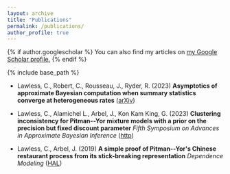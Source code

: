 ```yaml
---
layout: archive
title: "Publications"
permalink: /publications/
author_profile: true
---
```



{% if author.googlescholar %}
  You can also find my articles on <u><a href="{{author.googlescholar}}">my Google Scholar profile</a>.</u>
{% endif %}

{% include base_path %}

* Lawless, C., Robert, C., Rousseau, J., Ryder, R. (2023)
**Asymptotics of approximate Bayesian computation when summary statistics converge at heterogeneous rates**
([arXiv](https://arxiv.org/abs/2311.10080))

* Lawless, C., Alamichel L., Arbel, J., Kon Kam King, G. (2023)
**Clustering inconsistency for Pitman--Yor mixture models with a prior on the precision but fixed discount parameter**
*Fifth Symposium on Advances in Approximate Bayesian Inference* ([http](https://openreview.net/forum?id=r9CvCsfkfPW))

* Lawless, C., Arbel, J. (2019)
**A simple proof of Pitman--Yor's Chinese restaurant process from its stick-breaking representation**
*Dependence Modeling* ([HAL](https://hal.science/hal-01950653))





